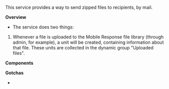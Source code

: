 This service provides a way to send zipped files to recipients, by mail.

**Overview**

* The service does two things:
1) Whenever a file is uploaded to the Mobile Response file library (through admin, for example), a unit will be created, containing information about that file. These units are collected in the dynamic group "Uploaded files".

**Components**


**Gotchas**

* 
